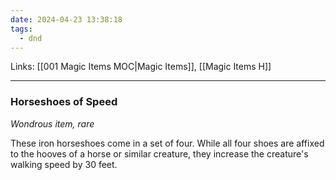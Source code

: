 ```yaml
---
date: 2024-04-23 13:38:18
tags:
  - dnd
---
```

Links: [[001 Magic Items MOC|Magic Items]], [[Magic Items H]]
___
### Horseshoes of Speed

*Wondrous item, rare*

These iron horseshoes come in a set of four. While all four shoes are affixed to the hooves of a horse or similar creature, they increase the creature's walking speed by 30 feet.